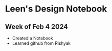 # Leen's Design Notebook

## Week of Feb 4 2024

- Created a Notebook
- Learned github from Rishyak
